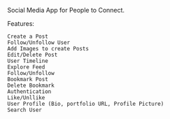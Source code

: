 

Social Media App for People to Connect.

Features:

    Create a Post
    Follow/Unfollow User
    Add Images to create Posts
    Edit/Delete Post
    User Timeline
    Explore Feed
    Follow/Unfollow
    Bookmark Post
    Delete Bookmark
    Authentication
    Like/Unllike
    User Profile (Bio, portfolio URL, Profile Picture)
    Search User
    
